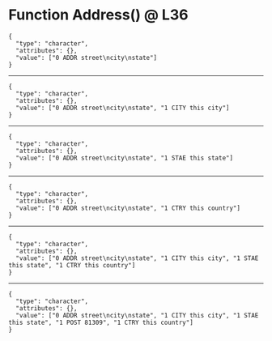 # Function Address() @ L36

    {
      "type": "character",
      "attributes": {},
      "value": ["0 ADDR street\ncity\nstate"]
    }

---

    {
      "type": "character",
      "attributes": {},
      "value": ["0 ADDR street\ncity\nstate", "1 CITY this city"]
    }

---

    {
      "type": "character",
      "attributes": {},
      "value": ["0 ADDR street\ncity\nstate", "1 STAE this state"]
    }

---

    {
      "type": "character",
      "attributes": {},
      "value": ["0 ADDR street\ncity\nstate", "1 CTRY this country"]
    }

---

    {
      "type": "character",
      "attributes": {},
      "value": ["0 ADDR street\ncity\nstate", "1 CITY this city", "1 STAE this state", "1 CTRY this country"]
    }

---

    {
      "type": "character",
      "attributes": {},
      "value": ["0 ADDR street\ncity\nstate", "1 CITY this city", "1 STAE this state", "1 POST 81309", "1 CTRY this country"]
    }

